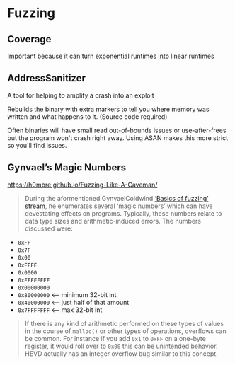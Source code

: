 # Fuzzing

## Coverage

Important because it can turn exponential runtimes into linear runtimes

## AddressSanitizer

A tool for helping to amplify a crash into an exploit

Rebuilds the binary with extra markers to tell you where memory was written and what happens to it. (Source code required)

Often binaries will have small read out-of-bounds issues or use-after-frees but the program won't crash right away. Using ASAN makes this more strict so you'll find issues.

## Gynvael’s Magic Numbers

https://h0mbre.github.io/Fuzzing-Like-A-Caveman/

> During the aformentioned GynvaelColdwind [‘Basics of fuzzing’ stream](https://www.youtube.com/watch?v=BrDujogxYSk&t=2545), he enumerates several ‘magic numbers’ which can have devestating effects on programs. Typically, these numbers relate to data type sizes and arithmetic-induced errors. The numbers discussed were:

-   `0xFF`
-   `0x7F`
-   `0x00`
-   `0xFFFF`
-   `0x0000`
-   `0xFFFFFFFF`
-   `0x00000000`
-   `0x80000000` <—- minimum 32-bit int
-   `0x40000000` <—- just half of that amount
-   `0x7FFFFFFF` <—- max 32-bit int

> If there is any kind of arithmetic performed on these types of values in the course of `malloc()` or other types of operations, overflows can be common. For instance if you add `0x1` to `0xFF` on a one-byte register, it would roll over to `0x00` this can be unintended behavior. HEVD actually has an integer overflow bug similar to this concept.